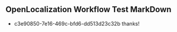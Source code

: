 ## OpenLocalization Workflow Test MarkDown
* c3e90850-7e16-469c-bfd6-dd513d23c32b thanks!

<!--HONumber=Jul16_HO2-->



